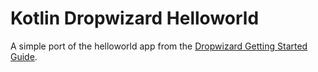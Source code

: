 # Kotlin Dropwizard Helloworld
A simple port of the helloworld app from the [Dropwizard Getting Started Guide](http://www.dropwizard.io/0.9.2/docs/getting-started.html).
